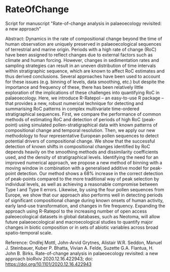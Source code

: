 # RateOfChange
Script for manuscript "Rate-of-change analysis in palaeoecology revisited: a new approach" 

Abstract:
Dynamics in the rate of compositional change beyond the time of human observation are uniquely preserved in palaeoecological sequences of terrestrial and marine origin. Periods with a high rate of change (RoC) have been assigned to reflect changes due to external factors such as climate and human forcing. However, changes in sedimentation rates and sampling strategies can result in an uneven distribution of time intervals within stratigraphic sequence, which are known to affect RoC estimates and thus derived conclusions. Several approaches have been used to account for these issues (e.g. binning of levels, data smoothing, etc.) but despite the importance and frequency of these, there has been relatively little exploration of  the implications of these challenges into quantifying RoC in palaeoecology.
Here, we introduce R-Ratepol – an easy-to-use R package – that provides a new, robust numerical technique for detecting and summarising RoC patterns in complex multivariate time-ordered stratigraphical sequences. First, we compare the performance of common methods of estimating RoC and detection of periods of high RoC (peak-point) using simulated pollen-stratigraphical data with known patterns of compositional change and temporal resolution. Then, we apply our new methodology to four representative European pollen sequences to detect potential drivers of compositional change. 
We show that the successful detection of known shifts in compositional changes identified by RoC depends heavily on the smoothing methods and dissimilarity coefficients used, and the density of stratigraphical levels. Identifying the need for an improved numerical approach, we propose a new method of binning with a moving window in combination with a generalised additive model for peak-point detection. Our method shows a 68% increase in the correct detection of peak-points compared to the more traditional way of peak selection by individual levels, as well as achieving a reasonable compromise between Type I and Type II errors. Likewise, by using the four pollen sequences from Europe, we show that our approach also performs well in detecting periods of significant compositional change during known onsets of human activity, early land-use transformation, and changes in fire frequency. 
Expanding the approach using R-Ratepol to the increasing number of open access paleoecological datasets in global databases, such as Neotoma, will allow future palaeoecological and macroecological studies to quantify major changes in biotic composition or in sets of abiotic variables across broad spatio-temporal scale. 

Reference: Ondřej Mottl, John-Arvid Grytnes, Alistair W.R. Seddon, Manuel J. Steinbauer, Kuber P. Bhatta, Vivian A. Felde, Suzette G.A. Flantua, H. John B. Birks. Rate-of-change analysis in palaeoecology revisited: a new approach bioRxiv 2020.12.16.422943; doi: https://doi.org/10.1101/2020.12.16.422943
